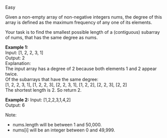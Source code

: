 Easy

Given a non-empty array of non-negative integers nums, the degree of this array is defined as the maximum frequency of any one of its elements.

Your task is to find the smallest possible length of a (contiguous) subarray of nums, that has the same degree as nums.

**Example 1:**  
Input: [1, 2, 2, 3, 1]  
Output: 2  
Explanation:   
The input array has a degree of 2 because both elements 1 and 2 appear twice.  
Of the subarrays that have the same degree:  
[1, 2, 2, 3, 1], [1, 2, 2, 3], [2, 2, 3, 1], [1, 2, 2], [2, 2, 3], [2, 2]  
The shortest length is 2. So return 2.

**Example 2:**
Input: [1,2,2,3,1,4,2]  
Output: 6  

Note:

- nums.length will be between 1 and 50,000.
- nums[i] will be an integer between 0 and 49,999.
